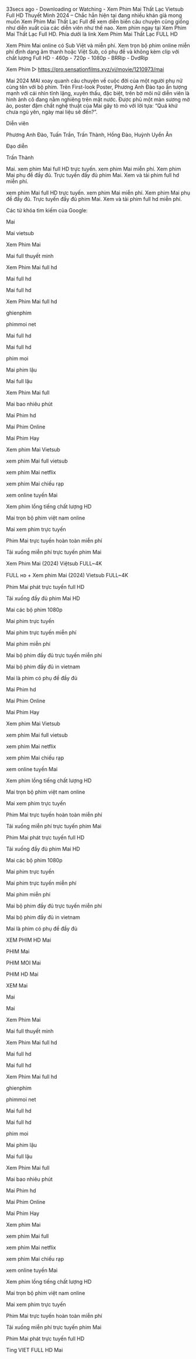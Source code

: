 33secs ago - Downloading or Watching - Xem Phim Mai Thất Lạc Vietsub Full HD Thuyết Minh 2024 – Chắc hẳn hiện tại đang nhiều khán giả mong muốn Xem Phim Mai Thất Lạc Full để xem diễn biến câu chuyện cũng giống như diễn xuất của các diễn viên như thế nao. Xem phim ngay tại Xem Phim Mai Thất Lạc Full HD. Phía dưới là link Xem Phim Mai Thất Lạc FULL HD

Xem Phim Mai online có Sub Việt và miễn phí. Xem trọn bộ phim online miễn phí định dạng âm thanh hoặc Việt Sub, có phụ đề và không kèm clip với chất lượng Full HD - 460p - 720p - 1080p - BRRip - DvdRip


Xem Phim ▷  <a href="https://pro.sensationfilms.xyz/vi/movie/1210973/mai" target="_blank">https://pro.sensationfilms.xyz/vi/movie/1210973/mai</a>


Mai 2024
MAI xoay quanh câu chuyện về cuộc đời của một người phụ nữ cùng tên với bộ phim. Trên First-look Poster, Phương Anh Đào tạo ấn tượng mạnh với cái nhìn tĩnh lặng, xuyên thấu, đặc biệt, trên bờ môi nữ diễn viên là hình ảnh cô đang nằm nghiêng trên mặt nước. Được phủ một màn sương mờ ảo, poster đậm chất nghệ thuật của Mai gây tò mò với lời tựa: “Quá khứ chưa ngủ yên, ngày mai liệu sẽ đến?”.

Diễn viên

Phương Anh Đào, Tuấn Trần, Trấn Thành, Hồng Đào, Huỳnh Uyển Ân

Đạo diễn

Trấn Thành

Mai. xem phim Mai full HD trực tuyến. xem phim Mai miễn phí. Xem phim Mai phụ đề đầy đủ. Trực tuyến đầy đủ phim Mai. Xem và tải phim full hd miễn phí.

xem phim Mai full HD trực tuyến. xem phim Mai miễn phí. Xem phim Mai phụ đề đầy đủ. Trực tuyến đầy đủ phim Mai. Xem và tải phim full hd miễn phí.

Các từ khóa tìm kiếm của Google:

Mai

Mai vietsub

Xem Phim Mai

Mai full thuyết minh

Xem Phim Mai full hd

Mai full hd

Mai full hd

Xem Phim Mai full hd

ghienphim

phimmoi net

Mai full hd

Mai full hd

phim moi

Mai phim lậu

Mai full lậu

Xem Phim Mai full

Mai bao nhiêu phút

Mai Phim hd

Mai Phim Online

Mai Phim Hay

Xem phim Mai Vietsub

xem phim Mai full vietsub

xem phim Mai netflix

xem phim Mai chiếu rạp

xem online tuyến Mai

Xem phim lồng tiếng chất lượng HD

Mai trọn bộ phim việt nam online

Mai xem phim trực tuyến

Phim Mai trực tuyến hoàn toàn miễn phí

Tải xuống miễn phí trực tuyến phim Mai

Xem Phim Mai (2024) Việtsub FULL~4K

FULL ʜᴅ + Xem phim Mai (2024) Vietsub FULL~4K

Phim Mai phát trực tuyến full HD

Tải xuống đầy đủ phim Mai HD

Mai các bộ phim 1080p

Mai phim trực tuyến

Mai phim trực tuyến miễn phí

Mai phim miễn phí

Mai bộ phim đầy đủ trực tuyến miễn phí

Mai bộ phim đầy đủ in vietnam

Mai là phim có phụ đề đầy đủ

Mai Phim hd

Mai Phim Online

Mai Phim Hay

Xem phim Mai Vietsub

xem phim Mai full vietsub

xem phim Mai netflix

xem phim Mai chiếu rạp

xem online tuyến Mai

Xem phim lồng tiếng chất lượng HD

Mai trọn bộ phim việt nam online

Mai xem phim trực tuyến

Phim Mai trực tuyến hoàn toàn miễn phí

Tải xuống miễn phí trực tuyến phim Mai

Phim Mai phát trực tuyến full HD

Tải xuống đầy đủ phim Mai HD

Mai các bộ phim 1080p

Mai phim trực tuyến

Mai phim trực tuyến miễn phí

Mai phim miễn phí

Mai bộ phim đầy đủ trực tuyến miễn phí

Mai bộ phim đầy đủ in vietnam

Mai là phim có phụ đề đầy đủ

XEM PHIM HD Mai

PHIM Mai

PHIM MOI Mai

PHIM HD Mai

XEM Mai

Mai

Mai

Xem Phim Mai

Mai full thuyết minh

Xem Phim Mai full hd

Mai full hd

Mai full hd

Xem Phim Mai full hd

ghienphim

phimmoi net

Mai full hd

Mai full hd

phim moi

Mai phim lậu

Mai full lậu

Xem Phim Mai full

Mai bao nhiêu phút

Mai Phim hd

Mai Phim Online

Mai Phim Hay

Xem phim Mai

xem phim Mai full

xem phim Mai netflix

xem phim Mai chiếu rạp

xem online tuyến Mai

Xem phim lồng tiếng chất lượng HD

Mai trọn bộ phim việt nam online

Mai xem phim trực tuyến

Phim Mai trực tuyến hoàn toàn miễn phí

Tải xuống miễn phí trực tuyến phim Mai

Phim Mai phát trực tuyến full HD

Ting VIET FULL HD Mai
